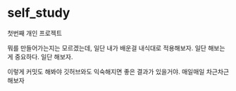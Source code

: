 # self_study
첫번째 개인 프로젝트

뭐를 만들어가는지는 모르겠는데, 일단 내가 배운걸 내식대로 적용해보자. 일단 해보는게 중요하다. 일단 해보자. 

이렇게 커밋도 해봐야 깃허브와도 익숙해지면 좋은 결과가 있을거야. 매일매일 차근차근 해보자 
